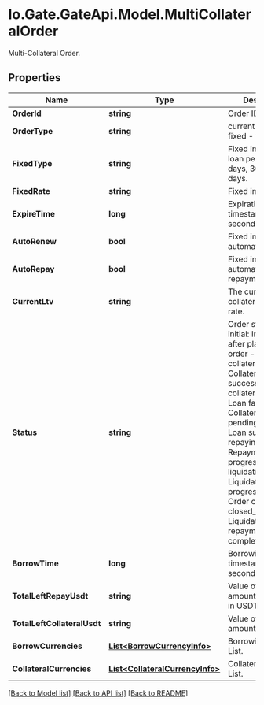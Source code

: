 
# Io.Gate.GateApi.Model.MultiCollateralOrder

Multi-Collateral Order.

## Properties

Name | Type | Description | Notes
------------ | ------------- | ------------- | -------------
**OrderId** | **string** | Order ID. | [optional] 
**OrderType** | **string** | current - current, fixed - fixed. | [optional] 
**FixedType** | **string** | Fixed interest rate loan periods: 7d - 7 days, 30d - 30 days. | [optional] 
**FixedRate** | **string** | Fixed interest rate. | [optional] 
**ExpireTime** | **long** | Expiration time, timestamp, unit in seconds. | [optional] 
**AutoRenew** | **bool** | Fixed interest rate, automatic renewal. | [optional] 
**AutoRepay** | **bool** | Fixed interest rate, automatic repayment. | [optional] 
**CurrentLtv** | **string** | The current collateralization rate. | [optional] 
**Status** | **string** | Order status: - initial: Initial state after placing the order - collateral_deducted: Collateral deduction successful - collateral_returning: Loan failed - Collateral return pending - lent: Loan successful - repaying: Repayment in progress - liquidating: Liquidation in progress - finished: Order completed - closed_liquidated: Liquidation and repayment completed | [optional] 
**BorrowTime** | **long** | Borrowing time, timestamp in seconds. | [optional] 
**TotalLeftRepayUsdt** | **string** | Value of Left repay amount converted in USDT. | [optional] 
**TotalLeftCollateralUsdt** | **string** | Value of Collateral amount in USDT. | [optional] 
**BorrowCurrencies** | [**List&lt;BorrowCurrencyInfo&gt;**](BorrowCurrencyInfo.md) | Borrowing Currency List. | [optional] 
**CollateralCurrencies** | [**List&lt;CollateralCurrencyInfo&gt;**](CollateralCurrencyInfo.md) | Collateral Currency List. | [optional] 

[[Back to Model list]](../README.md#documentation-for-models)
[[Back to API list]](../README.md#documentation-for-api-endpoints)
[[Back to README]](../README.md)
